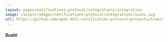 ```yaml
---
layout: pages/notifications-protocol/integrations/integration
image: /assets/images/notifications-protocol/integrations/sushi.svg
url: https://github.com/open-defi-notification-protocol/projects/tree/master/sushi
---
```


##### Sushi
